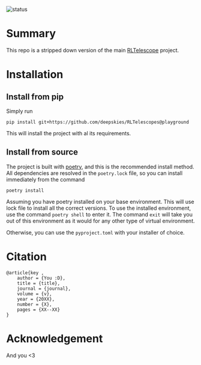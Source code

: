 
![status](https://img.shields.io/badge/License-MIT-lightgrey)

# Summary

This repo is a stripped down version of the main [RLTelescope](https://github.com/deepskies/RLTelescopes) project.


# Installation
## Install from pip
Simply run

`pip install git+https://github.com/deepskies/RLTelescopes@playground`

This will install the project with al its requirements.

## Install from source

The project is built with [poetry](https://python-poetry.org/), and this is the recommended install method.
All dependencies are resolved in the `poetry.lock` file, so you can install immediately from the command

`poetry install`

Assuming you have poetry installed on your base environment.
This will use lock file to install all the correct versions.
To use the installed environment, use the command `poetry shell` to enter it.
The command `exit` will take you out of this environment as it would for any other type of virtual environment.

Otherwise, you can use the `pyproject.toml` with your installer of choice.


# Citation

```
@article{key ,
    author = {You :D},
    title = {title},
    journal = {journal},
    volume = {v},
    year = {20XX},
    number = {X},
    pages = {XX--XX}
}

```

# Acknowledgement
And you <3


